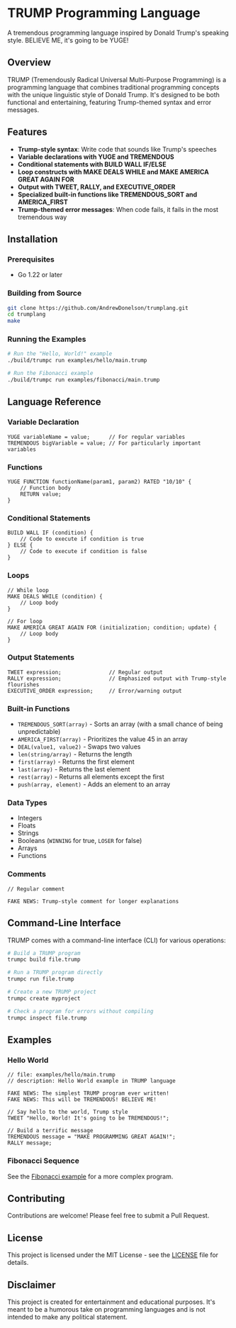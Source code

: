 # TRUMP Programming Language

A tremendous programming language inspired by Donald Trump's speaking style. BELIEVE ME, it's going to be YUGE!

## Overview

TRUMP (Tremendously Radical Universal Multi-Purpose Programming) is a programming language that combines traditional programming concepts with the unique linguistic style of Donald Trump. It's designed to be both functional and entertaining, featuring Trump-themed syntax and error messages.

## Features

- **Trump-style syntax**: Write code that sounds like Trump's speeches
- **Variable declarations with YUGE and TREMENDOUS**
- **Conditional statements with BUILD WALL IF/ELSE**
- **Loop constructs with MAKE DEALS WHILE and MAKE AMERICA GREAT AGAIN FOR**
- **Output with TWEET, RALLY, and EXECUTIVE_ORDER**
- **Specialized built-in functions like TREMENDOUS_SORT and AMERICA_FIRST**
- **Trump-themed error messages**: When code fails, it fails in the most tremendous way

## Installation

### Prerequisites

- Go 1.22 or later

### Building from Source

```bash
git clone https://github.com/AndrewDonelson/trumplang.git
cd trumplang
make
```

### Running the Examples

```bash
# Run the "Hello, World!" example
./build/trumpc run examples/hello/main.trump

# Run the Fibonacci example
./build/trumpc run examples/fibonacci/main.trump
```

## Language Reference

### Variable Declaration

```
YUGE variableName = value;      // For regular variables
TREMENDOUS bigVariable = value; // For particularly important variables
```

### Functions

```
YUGE FUNCTION functionName(param1, param2) RATED "10/10" {
    // Function body
    RETURN value;
}
```

### Conditional Statements

```
BUILD WALL IF (condition) {
    // Code to execute if condition is true
} ELSE {
    // Code to execute if condition is false
}
```

### Loops

```
// While loop
MAKE DEALS WHILE (condition) {
    // Loop body
}

// For loop
MAKE AMERICA GREAT AGAIN FOR (initialization; condition; update) {
    // Loop body
}
```

### Output Statements

```
TWEET expression;               // Regular output
RALLY expression;               // Emphasized output with Trump-style flourishes
EXECUTIVE_ORDER expression;     // Error/warning output
```

### Built-in Functions

- `TREMENDOUS_SORT(array)` - Sorts an array (with a small chance of being unpredictable)
- `AMERICA_FIRST(array)` - Prioritizes the value 45 in an array
- `DEAL(value1, value2)` - Swaps two values
- `len(string/array)` - Returns the length 
- `first(array)` - Returns the first element
- `last(array)` - Returns the last element
- `rest(array)` - Returns all elements except the first
- `push(array, element)` - Adds an element to an array

### Data Types

- Integers
- Floats
- Strings
- Booleans (`WINNING` for true, `LOSER` for false)
- Arrays
- Functions

### Comments

```
// Regular comment

FAKE NEWS: Trump-style comment for longer explanations
```

## Command-Line Interface

TRUMP comes with a command-line interface (CLI) for various operations:

```bash
# Build a TRUMP program
trumpc build file.trump

# Run a TRUMP program directly
trumpc run file.trump

# Create a new TRUMP project
trumpc create myproject

# Check a program for errors without compiling
trumpc inspect file.trump
```

## Examples

### Hello World

```
// file: examples/hello/main.trump
// description: Hello World example in TRUMP language

FAKE NEWS: The simplest TRUMP program ever written!
FAKE NEWS: This will be TREMENDOUS! BELIEVE ME!

// Say hello to the world, Trump style
TWEET "Hello, World! It's going to be TREMENDOUS!";

// Build a terrific message
TREMENDOUS message = "MAKE PROGRAMMING GREAT AGAIN!";
RALLY message;
```

### Fibonacci Sequence

See the [Fibonacci example](examples/fibonacci/main.trump) for a more complex program.

## Contributing

Contributions are welcome! Please feel free to submit a Pull Request.

## License

This project is licensed under the MIT License - see the [LICENSE](LICENSE) file for details.

## Disclaimer

This project is created for entertainment and educational purposes. It's meant to be a humorous take on programming languages and is not intended to make any political statement.
